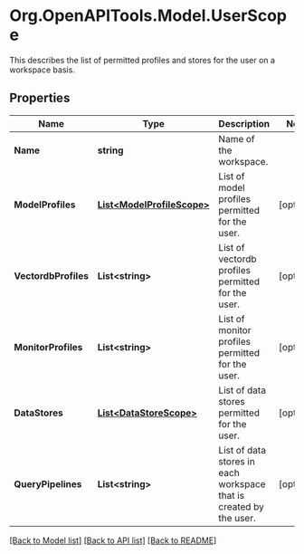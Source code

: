 # Org.OpenAPITools.Model.UserScope
This describes the list of permitted profiles and stores for the user on a workspace basis.

## Properties

Name | Type | Description | Notes
------------ | ------------- | ------------- | -------------
**Name** | **string** | Name of the workspace. | 
**ModelProfiles** | [**List&lt;ModelProfileScope&gt;**](ModelProfileScope.md) | List of model profiles permitted for the user. | [optional] 
**VectordbProfiles** | **List&lt;string&gt;** | List of vectordb profiles permitted for the user. | [optional] 
**MonitorProfiles** | **List&lt;string&gt;** | List of monitor profiles permitted for the user. | [optional] 
**DataStores** | [**List&lt;DataStoreScope&gt;**](DataStoreScope.md) | List of data stores permitted for the user. | [optional] 
**QueryPipelines** | **List&lt;string&gt;** | List of data stores in each workspace that is created by the user. | [optional] 

[[Back to Model list]](../README.md#documentation-for-models) [[Back to API list]](../README.md#documentation-for-api-endpoints) [[Back to README]](../README.md)

